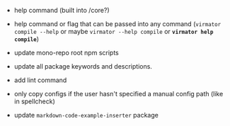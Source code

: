-   help command (built into /core?)
-   help command or flag that can be passed into any command (`virmator compile --help` or maybe `virmator --help compile` or **`virmator help compile`**)
-   update mono-repo root npm scripts
-   update all package keywords and descriptions.
-   add lint command
-   only copy configs if the user hasn't specified a manual config path (like in spellcheck)

-   update `markdown-code-example-inserter` package
